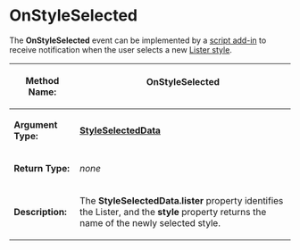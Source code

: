 # OnStyleSelected

The **OnStyleSelected** event can be implemented by a [script add-in](/Manual/scripting/script_add-ins/README.md) to receive notification when the user selects a new [Lister style](/Manual/basic_concepts/the_lister/styles.md).

<table>
<thead><tr><th>

**Method Name:**</th><th>
OnStyleSelected
</th></tr></thead><tbody><tr><td>

**Argument Type:**</td><td>

**[StyleSelectedData](../scripting_objects/styleselecteddata.md)**
</td></tr><tr><td>

**Return Type:**</td><td>

*none*
</td></tr><tr><td>

**Description:**</td><td>

The **StyleSelectedData.lister** property identifies the Lister, and the **style** property returns the name of the newly selected style.
</td></tr></tbody>
</table>

